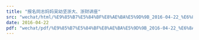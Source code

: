 ```yaml
---
title: "报名同志妈妈吴幼坚浙大、浙财讲座"
src: "wechat/html/%E9%85%B7%E5%84%BF%E8%AE%BA%E5%9D%9B_2016-04-22_%E6%8A%A5%E5%90%8D%E5%90%8C%E5%BF%97%E5%A6%88%E5%A6%88%E5%90%B4%E5%B9%BC%E5%9D%9A%E6%B5%99%E5%A4%A7%E3%80%81%E6%B5%99%E8%B4%A2%E8%AE%B2%E5%BA%A7.html"
date: 2016-04-22
pdf: "wechat/pdf/%E9%85%B7%E5%84%BF%E8%AE%BA%E5%9D%9B_2016-04-22_%E6%8A%A5%E5%90%8D%E5%90%8C%E5%BF%97%E5%A6%88%E5%A6%88%E5%90%B4%E5%B9%BC%E5%9D%9A%E6%B5%99%E5%A4%A7%E3%80%81%E6%B5%99%E8%B4%A2%E8%AE%B2%E5%BA%A7.pdf"
---
```

